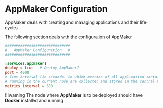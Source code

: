 # AppMaker Configuration

AppMaker deals with creating and managing applications and their life-cycles

The following section deals with the configuration of AppMaker

```toml
##############################
#   AppMaker Configuration   #
##############################

[services.appmaker]
deploy = true   # Deploy AppMaker?
port = 4000
# Time Interval (in seconds) in which metrics of all application containers
# running in the current node are collected and stored in the central mongoDB database
metrics_interval = 600
```

!!!warning
    The node where **AppMaker** is to be deployed should have **Docker** installed and running
